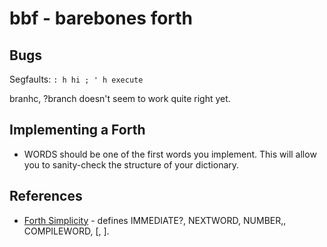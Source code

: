 # bbf - barebones forth

## Bugs

Segfaults: `: h hi ; ' h execute`

branhc, ?branch doesn't seem to work quite right yet.

## Implementing a Forth

* WORDS should be one of the first words you implement. This will allow you to sanity-check the structure of your dictionary.


## References

* [Forth Simplicity](http://wiki.c2.com/?ForthSimplicity) - defines IMMEDIATE?, NEXTWORD, NUMBER,, COMPILEWORD, [, ].

